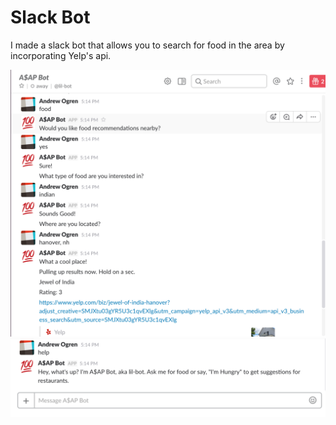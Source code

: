 # Slack Bot
I made a slack bot that allows you to search for food in the area by incorporating Yelp's api. 

![alt text](https://github.com/AndrewOgren/SlackBot/blob/master/static/images/screencap1.png "Screenshot 1")
![alt text](https://github.com/AndrewOgren/SlackBot/blob/master/static/images/screencap2.png "Screenshot 2")


